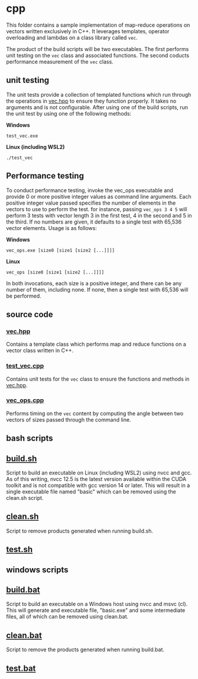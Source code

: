 # cpp
This folder contains a sample implementation of map-reduce operations on vectors written exclusively in C++.  It leverages templates, operator overloading and lambdas on a class library called ```vec```.

The product of the build scripts will be two executables.  The first performs unit testing on the ```vec``` class and associated functions.  The second coducts performance measurement of the ```vec``` class.

## unit testing

The unit tests provide a collection of templated functions which run through the operations in [vec.hpp](vec.hpp) to ensure they function properly. It takes no arguments and is not configurable. After using one of the build scripts, run the unit test by using one of the following methods:

**Windows**

```test_vec.exe```

**Linux (including WSL2)**

```./test_vec```

## Performance testing

To conduct performance testing, invoke the vec_ops executable and provide 0 or more positive integer values as command line arguments.  Each positive integer value passed specifies the number of elements in the vectors to use to perform the test.  for instance, passing ```vec_ops 3 4 5``` will perform 3 tests with vector length 3 in the first test, 4 in the second and 5 in the third.  If no numbers are given, it defaults to a single test with 65,536 vector elements.  Usage is as follows:

**Windows**

```vec_ops.exe [size0 [size1 [size2 [...]]]]```

**Linux**

```vec_ops [size0 [size1 [size2 [...]]]]```

In both invocations, each size is a positive integer, and there can be any number of them, including none.  If none, then a single test with 65,536 will be performed.

## source code

### [vec.hpp](vec.hpp)

Contains a template class which performs map and reduce functions on a vector class written in C++.

### [test_vec.cpp](test_vec.cpp)

Contains unit tests for the ```vec``` class to ensure the functions and methods in [vec.hpp](vec.hpp).

### [vec_ops.cpp](vec_ops.cpp)

Performs timing on the ```vec``` content by computing the angle between two vectors of sizes passed through the command line.

## bash scripts

## [build.sh](build.sh)
Script to build an executable on Linux (including WSL2) using nvcc and gcc.  As of this writing, nvcc 12.5 is the latest version available within the CUDA toolkit and is not compatible with gcc version 14 or later.  This will result in a single executable file named "basic" which can be removed using the clean.sh script.

## [clean.sh](clean.sh)
Script to remove products generated when running build.sh.

## [test.sh](test.sh)

## windows scripts

## [build.bat](build.bat)
Script to build an executable on a Windows host using nvcc and msvc (cl).  This will generate and executable file, "basic.exe" and some intermediate files, all of which can be removed using clean.bat.

## [clean.bat](clean.bat)
Script to remove the products generated when running build.bat.

## [test.bat](test.bat)

